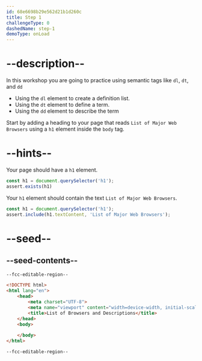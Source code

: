 ```yaml
---
id: 68e6698b29e562d21b1d260c
title: Step 1
challengeType: 0
dashedName: step-1
demoType: onLoad
---
```


# --description--

In this workshop you are going to practice using semantic tags like `dl`, `dt`, and `dd`

- Using the `dl` element to create a definition list.
- Using the `dt` element to define a term.
- Using the `dd` element to describe the term

Start by adding a heading to your page that reads `List of Major Web Browsers` using a `h1` element inside the `body` tag.

# --hints--

Your page should have a `h1` element.

```js
const h1 = document.querySelector('h1');
assert.exists(h1)
```

Your `h1` element should contain the text `List of Major Web Browsers`.

```js
const h1 = document.querySelector('h1');
assert.include(h1.textContent, 'List of Major Web Browsers');
```

# --seed--

## --seed-contents--

```html
--fcc-editable-region--

<!DOCTYPE html>
<html lang="en">
    <head>
        <meta charset="UTF-8">
        <meta name="viewport" content="width=device-width, initial-scale=1.0">
        <title>List of Browsers and Descriptions</title>
    </head>
    <body>
        
    </body>
</html>

--fcc-editable-region--
```

